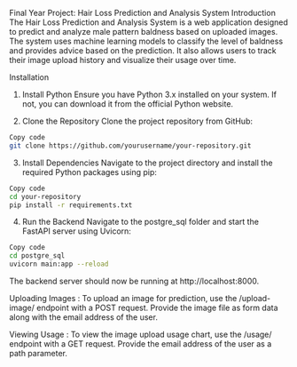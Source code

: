 Final Year Project: Hair Loss Prediction and Analysis System
Introduction
The Hair Loss Prediction and Analysis System is a web application designed to predict and analyze male pattern baldness based on uploaded images. The system uses machine learning models to classify the level of baldness and provides advice based on the prediction. It also allows users to track their image upload history and visualize their usage over time.

Installation
1. Install Python
Ensure you have Python 3.x installed on your system. If not, you can download it from the official Python website.

2. Clone the Repository
Clone the project repository from GitHub:

```bash
Copy code
git clone https://github.com/yourusername/your-repository.git 
```

3. Install Dependencies
Navigate to the project directory and install the required Python packages using pip:

```bash
Copy code
cd your-repository
pip install -r requirements.txt
```

4. Run the Backend
Navigate to the postgre_sql folder and start the FastAPI server using Uvicorn:

```bash
Copy code
cd postgre_sql
uvicorn main:app --reload
```

The backend server should now be running at http://localhost:8000.


Uploading Images :
To upload an image for prediction, use the /upload-image/ endpoint with a POST request. Provide the image file as form data along with the email address of the user.

Viewing Usage :
To view the image upload usage chart, use the /usage/ endpoint with a GET request. Provide the email address of the user as a path parameter.
